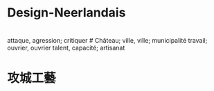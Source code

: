 # Design-Neerlandais
#
attaque, agression; critiquer #
Château; ville, ville; municipalité
travail; ouvrier, ouvrier
talent, capacité; artisanat
#
#
# 攻城工藝
